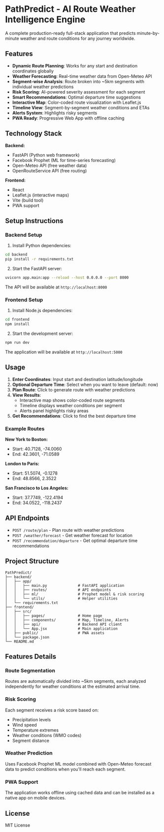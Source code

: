 # PathPredict - AI Route Weather Intelligence Engine

A complete production-ready full-stack application that predicts minute-by-minute weather and route conditions for any journey worldwide.

## Features

- **Dynamic Route Planning**: Works for any start and destination coordinates globally
- **Weather Forecasting**: Real-time weather data from Open-Meteo API
- **Segment-wise Analysis**: Route broken into ~5km segments with individual weather predictions
- **Risk Scoring**: AI-powered severity assessment for each segment
- **Smart Recommendations**: Optimal departure time suggestions
- **Interactive Map**: Color-coded route visualization with Leaflet.js
- **Timeline View**: Segment-by-segment weather conditions and ETAs
- **Alerts System**: Highlights risky segments
- **PWA Ready**: Progressive Web App with offline caching

## Technology Stack

**Backend:**
- FastAPI (Python web framework)
- Facebook Prophet (ML for time-series forecasting)
- Open-Meteo API (free weather data)
- OpenRouteService API (free routing)

**Frontend:**
- React
- Leaflet.js (interactive maps)
- Vite (build tool)
- PWA support

## Setup Instructions

### Backend Setup

1. Install Python dependencies:
```bash
cd backend
pip install -r requirements.txt
```

2. Start the FastAPI server:
```bash
uvicorn app.main:app --reload --host 0.0.0.0 --port 8000
```

The API will be available at `http://localhost:8000`

### Frontend Setup

1. Install Node.js dependencies:
```bash
cd frontend
npm install
```

2. Start the development server:
```bash
npm run dev
```

The application will be available at `http://localhost:5000`

## Usage

1. **Enter Coordinates**: Input start and destination latitude/longitude
2. **Optional Departure Time**: Select when you want to leave (default: now)
3. **Plan Route**: Click to generate route with weather predictions
4. **View Results**: 
   - Interactive map shows color-coded route segments
   - Timeline displays weather conditions per segment
   - Alerts panel highlights risky areas
5. **Get Recommendations**: Click to find the best departure time

### Example Routes

**New York to Boston:**
- Start: 40.7128, -74.0060
- End: 42.3601, -71.0589

**London to Paris:**
- Start: 51.5074, -0.1278
- End: 48.8566, 2.3522

**San Francisco to Los Angeles:**
- Start: 37.7749, -122.4194
- End: 34.0522, -118.2437

## API Endpoints

- `POST /route/plan` - Plan route with weather predictions
- `POST /weather/forecast` - Get weather forecast for location
- `POST /recommendation/departure` - Get optimal departure time recommendations

## Project Structure

```
PathPredict/
├── backend/
│   ├── app/
│   │   ├── main.py              # FastAPI application
│   │   ├── routes/              # API endpoints
│   │   ├── ml/                  # Prophet model & risk scoring
│   │   └── utils/               # Helper utilities
│   └── requirements.txt
├── frontend/
│   ├── src/
│   │   ├── pages/               # Home page
│   │   ├── components/          # Map, Timeline, Alerts
│   │   ├── api/                 # Backend API client
│   │   └── App.jsx              # Main application
│   ├── public/                  # PWA assets
│   └── package.json
└── README.md
```

## Features Details

### Route Segmentation
Routes are automatically divided into ~5km segments, each analyzed independently for weather conditions at the estimated arrival time.

### Risk Scoring
Each segment receives a risk score based on:
- Precipitation levels
- Wind speed
- Temperature extremes
- Weather conditions (WMO codes)
- Segment distance

### Weather Prediction
Uses Facebook Prophet ML model combined with Open-Meteo forecast data to predict conditions when you'll reach each segment.

### PWA Support
The application works offline using cached data and can be installed as a native app on mobile devices.

## License

MIT License
